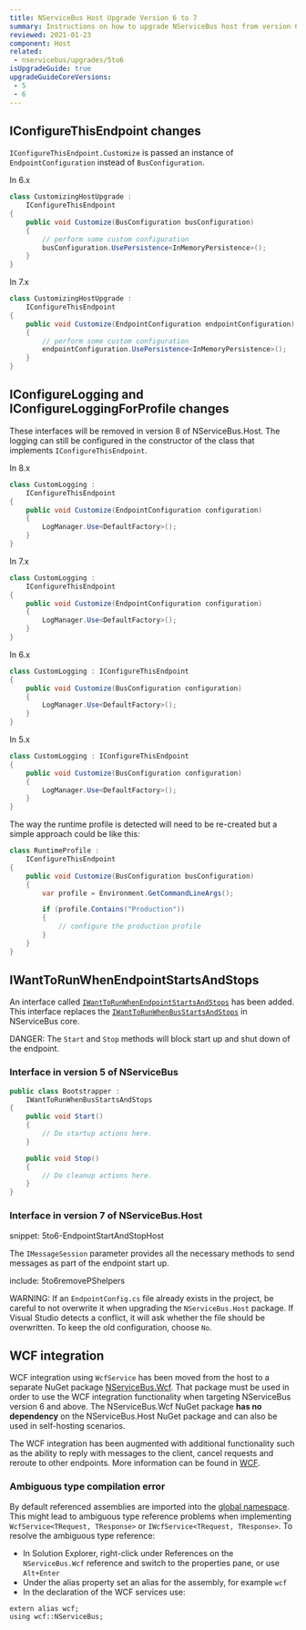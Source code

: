 ```yaml
---
title: NServiceBus Host Upgrade Version 6 to 7
summary: Instructions on how to upgrade NServiceBus host from version 6 to version 7
reviewed: 2021-01-23
component: Host
related:
 - nservicebus/upgrades/5to6
isUpgradeGuide: true
upgradeGuideCoreVersions:
 - 5
 - 6
---
```



## IConfigureThisEndpoint changes

`IConfigureThisEndpoint.Customize` is passed an instance of `EndpointConfiguration` instead of `BusConfiguration`.

In 6.x
```csharp
class CustomizingHostUpgrade :
    IConfigureThisEndpoint
{
    public void Customize(BusConfiguration busConfiguration)
    {
        // perform some custom configuration
        busConfiguration.UsePersistence<InMemoryPersistence>();
    }
}
```

In 7.x 
```csharp
class CustomizingHostUpgrade :
    IConfigureThisEndpoint
{
    public void Customize(EndpointConfiguration endpointConfiguration)
    {
        // perform some custom configuration
        endpointConfiguration.UsePersistence<InMemoryPersistence>();
    }
}
```

## IConfigureLogging and IConfigureLoggingForProfile<T> changes

These interfaces will be removed in version 8 of NServiceBus.Host. The logging can still be configured in the constructor of the class that implements `IConfigureThisEndpoint`. 

In 8.x 
```csharp
class CustomLogging :
    IConfigureThisEndpoint
{
    public void Customize(EndpointConfiguration configuration)
    {
        LogManager.Use<DefaultFactory>();
    }
}
```
In 7.x 
```csharp
class CustomLogging :
    IConfigureThisEndpoint
{
    public void Customize(EndpointConfiguration configuration)
    {
        LogManager.Use<DefaultFactory>();
    }
}
```

In 6.x
```csharp
class CustomLogging : IConfigureThisEndpoint
{
    public void Customize(BusConfiguration configuration)
    {
        LogManager.Use<DefaultFactory>();
    }
}
```

In 5.x 
```csharp
class CustomLogging : IConfigureThisEndpoint
{
    public void Customize(BusConfiguration configuration)
    {
        LogManager.Use<DefaultFactory>();
    }
}
```

The way the runtime profile is detected will need to be re-created but a simple approach could be like this:

```csharp
class RuntimeProfile :
    IConfigureThisEndpoint
{
    public void Customize(BusConfiguration busConfiguration)
    {
        var profile = Environment.GetCommandLineArgs();

        if (profile.Contains("Production"))
        {
            // configure the production profile
        }
    }
}
```

## IWantToRunWhenEndpointStartsAndStops

An interface called [`IWantToRunWhenEndpointStartsAndStops`](/nservicebus/hosting/nservicebus-host/) has been added. This interface replaces the [`IWantToRunWhenBusStartsAndStops`](/nservicebus/lifecycle/endpointstartandstop.md) in NServiceBus core.

DANGER: The `Start` and `Stop` methods will block start up and shut down of the endpoint.


### Interface in version 5 of NServiceBus

```csharp
public class Bootstrapper :
    IWantToRunWhenBusStartsAndStops
{
    public void Start()
    {
        // Do startup actions here.
    }

    public void Stop()
    {
        // Do cleanup actions here.
    }
}
```


### Interface in version 7 of NServiceBus.Host

snippet: 5to6-EndpointStartAndStopHost


The `IMessageSession` parameter provides all the necessary methods to send messages as part of the endpoint start up.

include: 5to6removePShelpers

WARNING: If an `EndpointConfig.cs` file already exists in the project, be careful to not overwrite it when upgrading the `NServiceBus.Host` package. If Visual Studio detects a conflict, it will ask whether the file should be overwritten. To keep the old configuration, choose `No`.


## WCF integration

WCF integration using `WcfService` has been moved from the host to a separate NuGet package [NServiceBus.Wcf](https://www.nuget.org/packages/NServiceBus.Wcf/). That package must be used in order to use the WCF integration functionality when targeting NServiceBus version 6 and above. The NServiceBus.Wcf NuGet package **has no dependency** on the NServiceBus.Host NuGet package and can also be used in self-hosting scenarios.

The WCF integration has been augmented with additional functionality such as the ability to reply with messages to the client, cancel requests and reroute to other endpoints. More information can be found in [WCF](/nservicebus/wcf).

### Ambiguous type compilation error

By default referenced assemblies are imported into the [global namespace](https://docs.microsoft.com/en-us/dotnet/csharp/programming-guide/namespaces/how-to-use-the-global-namespace-alias). This might lead to ambiguous type reference problems when implementing `WcfService<TRequest, TResponse>` or `IWcfService<TRequest, TResponse>`. To resolve the ambiguous type reference:

- In Solution Explorer, right-click under References on the `NServiceBus.Wcf` reference and switch to the properties pane, or use `Alt+Enter`
- Under the alias property set an alias for the assembly, for example `wcf`
- In the declaration of the WCF services use:

```
extern alias wcf;
using wcf::NServiceBus;
```
